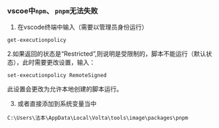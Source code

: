 ### vscoe中`npm`、 `pnpm`无法失败

1. 在vscode终端中输入（需要以管理员身份运行）

```shell
get-executionpolicy
```

2.如果返回的状态是“Restricted”,则说明是受限制的，脚本不能运行（默认状态），此时需要更改设置，输入：

```shell
set-executionpolicy RemoteSigned
```
此设置会更改为允许本地创建的脚本运行。

3. 或者直接添加到系统变量当中

`C:\Users\法本\AppData\Local\Volta\tools\image\packages\pnpm`